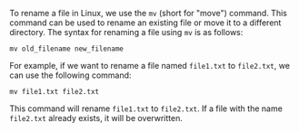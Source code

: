 To rename a file in Linux, we use the `mv` (short for "move") command. This command can be used to rename an existing file or move it to a different directory. The syntax for renaming a file using `mv` is as follows:

```
mv old_filename new_filename
```

For example, if we want to rename a file named `file1.txt` to `file2.txt`, we can use the following command:

```
mv file1.txt file2.txt
```

This command will rename `file1.txt` to `file2.txt`. If a file with the name `file2.txt` already exists, it will be overwritten.
